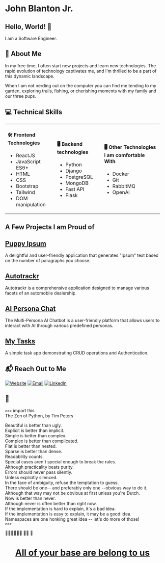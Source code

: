 # John Blanton Jr. 
## Hello, World! 👋

I am a Software Engineer. 



## 🌟 About Me 
In my free time, I often start new projects and learn new technologies. The rapid evolution of technology captivates me, and I'm thrilled to be a part of this dynamic landscape.


When I am not nerding out on the computer you can find me tending to my garden, exploring trails, fishing, or cherishing moments with my family and our three pups.

## 💻 Technical Skills 

<table>
<tr>
<td>

#### 🛠️ **Frontend Technologies** 
- ReactJS
- JavaScript ES6+  
- HTML
- CSS
- Bootstrap
- Tailwind
- DOM manipulation

</td>

<td>
  
#### 🖥️ **Backend technologies**
- Python
- Django 
- PostgreSQL 
- MongoDB 
- Fast API
- Flask

</td>
<td>
  
#### 🖥️ **Other Technologies I am comfortable With**
- Docker
- Git
- RabbitMQ
- OpenAi

</td>
</tr>
</table>

## A Few Projects I am Proud of
<h2><a href="https://github.com/john-blanton-jr/puppy-ipsum">Puppy Ipsum</a></h2>
A delightful and user-friendly application that generates "Ipsum" text based on the number of paragraphs you choose.

<h2><a href="https://github.com/john-blanton-jr/autotrackr">Autotrackr</a></h2>
Autotrackr is a comprehensive application designed to manage various facets of an automobile dealership.

<h2><a href="https://github.com/john-blanton-jr/ai-persona-chat">AI Persona Chat</a></h2>
The Multi-Persona AI Chatbot is a user-friendly platform that allows users to interact with AI through various predefined personas.

<h2><a href="https://github.com/john-blanton-jr/my_tasks">My Tasks</a></h2>
A simple task app demonstrating CRUD operations and Authentication.


## 📬 Reach Out to Me 

[![Website](https://img.shields.io/badge/Website-www.johnblanton.com-blue)](https://www.johnblanton.com)
[![Email](https://img.shields.io/badge/Email-hello@johnblanton.com-red)](mailto:hello@johnblanton.com)
[![LinkedIn](https://img.shields.io/badge/LinkedIn-johnblanton-blue?logo=linkedin)](https://www.linkedin.com/in/john-blanton/)


## 🐍
`>>>` import this  
The Zen of Python, by Tim Peters  

Beautiful is better than ugly.  
Explicit is better than implicit.  
Simple is better than complex.  
Complex is better than complicated.  
Flat is better than nested.  
Sparse is better than dense.  
Readability counts.  
Special cases aren't special enough to break the rules.  
Although practicality beats purity.  
Errors should never pass silently.  
Unless explicitly silenced.  
In the face of ambiguity, refuse the temptation to guess.  
There should be one-- and preferably only one --obvious way to do it.  
Although that way may not be obvious at first unless you're Dutch.  
Now is better than never.  
Although never is often better than *right* now.  
If the implementation is hard to explain, it's a bad idea.  
If the implementation is easy to explain, it may be a good idea.  
Namespaces are one honking great idea -- let's do more of those!  
`>>>`

👾👾👾👾👾👾
👾👾
👾

<h1 align="center"><a href="https://en.wikipedia.org/wiki/All_your_base_are_belong_to_us">All of your base are belong to us</a></h1>










<!---
john-blanton-jr/john-blanton-jr is a ✨ special ✨ repository because its `README.md` (this file) appears on your GitHub profile.
You can click the Preview link to take a look at your changes.
--->
